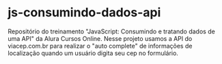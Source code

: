 # js-consumindo-dados-api
Repositório do treinamento "JavaScript: Consumindo e tratando dados de uma API" da Alura Cursos Online.
Nesse projeto usamos a API do viacep.com.br para realizar o "auto complete" de informações de localização quando um usuário digita seu cep no formulário.
